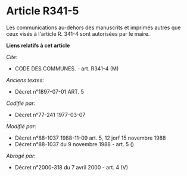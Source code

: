 # Article R341-5

Les communications au-dehors des manuscrits et imprimés autres que ceux visés à l'article R. 341-4 sont autorisées par le
maire.

**Liens relatifs à cet article**

_Cite_:

  - CODE DES COMMUNES. - art. R341-4 (M)

_Anciens textes_:

  - Décret n°1897-07-01 ART. 5

_Codifié par_:

  - Décret n°77-241 1977-03-07

_Modifié par_:

  - Décret n°88-1037 1988-11-09 art. 5, 12 jorf 15 novembre 1988
  - Décret n°88-1037 du 9 novembre 1988 - art. 5 ()

_Abrogé par_:

  - Décret n°2000-318 du 7 avril 2000 - art. 4 (V)
